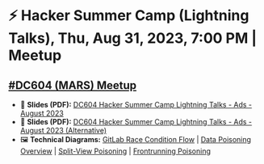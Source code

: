 # ⚡ Hacker Summer Camp (Lightning Talks), Thu, Aug 31, 2023, 7:00 PM  | Meetup
## [#DC604 (MARS) Meetup](https://www.meetup.com/defcon604/events/290249902/)

- 📄 **Slides (PDF):** [DC604 Hacker Summer Camp Lightning Talks - Ads - August 2023](Ads%20%7C%20DC604%20Hacker%20Summer%20Camp%20_%20Lightning%20Talks%20%7C%20August%202023.pdf)
- 📄 **Slides (PDF):** [DC604 Hacker Summer Camp Lightning Talks - Ads - August 2023 (Alternative)](DC604%20Hacker%20Summer%20Camp%20_%20Lightning%20Talks%20_%20Ads%20_%20August%202023.pdf)
- 🖼️ **Technical Diagrams:** [GitLab Race Condition Flow](Ads%20Custom%20Flow%20Diagram%20_%20James%20Kettle%20_%20GitLab%20Race%20Condition%20_%20Object%20masking%20via%20limit-Overrun.jpeg) | [Data Poisoning Overview](Ads%20_%20Poisoning%20Web%20Training%20Datasets%20_%20Flow%20Diagram.jpeg) | [Split-View Poisoning](Ads%20_%20Poisoning%20Web%20Training%20Datasets%20_%20Flow%20Diagram%20-%20Exploit%201%20Split-View%20Data%20Poisoning.jpeg) | [Frontrunning Poisoning](Ads%20_%20Poisoning%20Web%20Training%20Datasets%20_%20Flow%20Diagram%20-%20Exploit%202%20Frontrunning%20Data%20Poisoning.jpeg)
